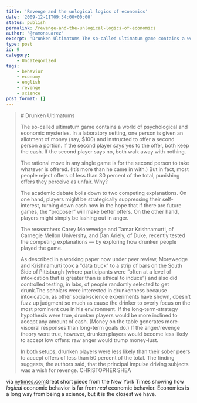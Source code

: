 ```yaml
---
title: 'Revenge and the unlogical logics of economics'
date: '2009-12-11T09:34:00+00:00'
status: publish
permalink: /revenge-and-the-unlogical-logics-of-economics
author: '@ramonsuarez'
excerpt: 'Drunken Ultimatums The so-called ultimatum game contains a world of psychological and economic mysteries. In a laboratory setting, one person is given an allotment of money (say, $100) and instructed to offer a second person a portion. If the seco...'
type: post
id: 9
category:
    - Uncategorized
tags:
    - behavior
    - economy
    - english
    - revenge
    - science
post_format: []
---
```

> <div># Drunken Ultimatums
> 
> <span class="regularText"> The so-called ultimatum game contains a world of psychological and economic mysteries. In a laboratory setting, one person is given an allotment of money (say, $100) and instructed to offer a second person a portion. If the second player says yes to the offer, both keep the cash. If the second player says no, both walk away with nothing.</span>
> 
> <span class="regularText">The rational move in any single game is for the second person to take whatever is offered. (It’s more than he came in with.) But in fact, most people reject offers of less than 30 percent of the total, punishing offers they perceive as unfair. Why?</span>
> 
> <span class="regularText">The academic debate boils down to two competing explanations. On one hand, players might be strategically suppressing their self-interest, turning down cash now in the hope that if there are future games, the “proposer” will make better offers. On the other hand, players might simply be lashing out in anger. </span>
> 
> <span class="regularText">The researchers Carey Morewedge and Tamar Krishnamurti, of Carnegie Mellon University, and Dan Ariely, of Duke, recently tested the competing explanations — by exploring how drunken people played the game.</span>
> 
> </div><div><span class="regularText">As described in a working paper now under peer review, Morewedge and Krishnamurti took a “data truck” to a strip of bars on the South Side of Pittsburgh (where participants were “often at a level of intoxication that is greater than is ethical to induce”) and also did controlled testing, in labs, of people randomly selected to get drunk.</span><span class="regularText">The scholars were interested in drunkenness because intoxication, as other social-science experiments have shown, doesn’t fuzz up judgment so much as cause the drinker to overly focus on the most prominent cue in his environment. If the long-term-strategy hypothesis were true, drunken players would be more inclined to accept any amount of cash. (Money on the table generates more-visceral responses than long-term goals do.) If the anger/revenge theory were true, however, drunken players would become less likely to accept low offers: raw anger would trump money-lust.</span>
> 
> <span class="regularText"> In both setups, drunken players were less likely than their sober peers to accept offers of less than 50 percent of the total. The finding suggests, the authors said, that the principal impulse driving subjects was a wish for revenge. <span class="author">CHRISTOPHER SHEA</span></span>
> 
> </div>

via [nytimes.com](http://www.nytimes.com/projects/magazine/ideas/2009/#d)</div>Great short piece from the New York Times showing how *logical* economic behavior is far from *real* economic behavior. Economics is a long way from being a science, but it is the closest we have.

</div>